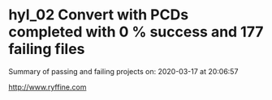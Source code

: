 # hyl_02 Convert with PCDs completed with 0 % success and 177 failing files

Summary of passing and failing projects on: 2020-03-17 at 20:06:57

http://www.ryffine.com

